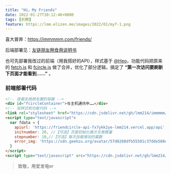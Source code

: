 ```yaml
---
title: "Hi，My Friends"
date: 2022-01-27T10:12:46+0800
tags: [折腾]
feature: https://lmm.elizen.me/images/2022/01/myf-1.png
---
```


喜大普奔：<https://immmmm.com/friends/>

后端部署见：[友链朋友圈食用说明书](https://noionion.top/47095.html) 

也可先部署我改过的前端（用我搭好的API），样式基于 [@Heo](https://blog.zhheo.com/)，功能代码把原来的 [fetch.js](https://cdn.jsdelivr.net/gh/Rock-Candy-Tea/hexo-friendcircle-demo@main/js/fetch.js) 和 [fcircle.js](https://cdn.jsdelivr.net/gh/Rock-Candy-Tea/hexo-friendcircle-demo@main/js/fcircle.js) 做了合并，优化了部分逻辑，搞定了 **“第一次访问要刷新下页面才能看到……”** 。

<!--more-->

### 前端部署代码

```html
<!-- 挂载友链朋友圈的容器 -->
<div id="fcircleContainer">与主机通讯中……</div>
<!-- 加样式和功能代码 -->
<link rel="stylesheet" href="https://cdn.jsdelivr.net/gh/lmm214/immmmm/themes/hello-friend/static/fcircle-lmm.css">
<script type="text/javascript">
  var fdata = {
    apiurl: 'https://friendcircle-api-fx7ykk2ye-lmm214.vercel.app/api',
    initnumber: 20, //【可选】页面初始化展示文章数量
    stepnumber: 10,//【可选】每次加载增加的篇数
    error_img: 'https://sdn.geekzu.org/avatar/57d8260dfb55501c37dde588e7c3852c' //【可选】头像加载失败时默认显示的头像
  }
</script>
<script type="text/javascript" src="https://cdn.jsdelivr.net/gh/lmm214/immmmm/themes/hello-friend/static/fcircle-lmm.js"></script>
```

> 致敬，用爱发电er

